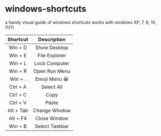 # windows-shortcuts
a handy visual guide of windows shortcuts
works with windows XP, 7, 8, 10, 11(?)

| Shortcut | Description    |
| :-----:  | :---:          | 
| Win + D  | Show Desktop   |
| Win + E  | File Explorer  |
| Win + L  | Lock Computer  | 
| Win + R  | Open Run Menu  |
| Win + .  | Emoji Menu 😁  | 
| Ctrl + A | Select All     | 
| Ctrl + C | Copy           | 
| Ctrl + V | Paste          | 
| Alt + Tab| Change Window  | 
| Alt + F4 | Close Window   | 
| Win + B  | Select Taskbar |
